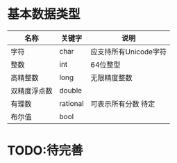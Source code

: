 # 基本数据类型

| 名称         | 关键字 | 说明                   |
| ------------ | ------ | ---------------------- |
| 字符         | char   | 应支持所有Unicode字符  |
| 整数         | int    | 64位整型               |
| 高精整数     | long   | 无限精度整数           |
| 双精度浮点数 | double |                        |
| 有理数         | rational   | 可表示所有分数    待定 |
| 布尔值       | bool   |                        |


# TODO:待完善